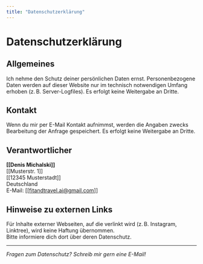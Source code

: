 ```yaml
---
title: "Datenschutzerklärung"
---
```


# Datenschutzerklärung

## Allgemeines

Ich nehme den Schutz deiner persönlichen Daten ernst. Personenbezogene Daten werden auf dieser Website nur im technisch notwendigen Umfang erhoben (z. B. Server-Logfiles). Es erfolgt keine Weitergabe an Dritte.

## Kontakt

Wenn du mir per E-Mail Kontakt aufnimmst, werden die Angaben zwecks Bearbeitung der Anfrage gespeichert. Es erfolgt keine Weitergabe an Dritte.

## Verantwortlicher

**[[Denis Michalski]]**  
[[Musterstr. 1]]  
[[12345 Musterstadt]]  
Deutschland  
E-Mail: [[fitandtravel.ai@gmail.com]]

## Hinweise zu externen Links

Für Inhalte externer Webseiten, auf die verlinkt wird (z. B. Instagram, Linktree), wird keine Haftung übernommen.  
Bitte informiere dich dort über deren Datenschutz.

---

*Fragen zum Datenschutz? Schreib mir gern eine E-Mail!*
